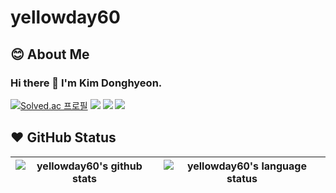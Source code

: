 # yellowday60
<!--
**yellowday60/yellowday60** is a ✨ _special_ ✨ repository because its `README.md` (this file) appears on your GitHub profile.

Here are some ideas to get you started:

- 🔭 I’m currently working on ...
- 🌱 I’m currently learning ...
- 👯 I’m looking to collaborate on ...
- 🤔 I’m looking for help with ...
- 💬 Ask me about ...
- 📫 How to reach me: ...
- 😄 Pronouns: ...
- ⚡ Fun fact: ...
-->

## 😊 About Me
### Hi there 👋 I'm Kim Donghyeon.
[![Solved.ac
프로필](http://mazassumnida.wtf/api/mini/generate_badge?boj=kidw0124)](https://solved.ac/yellowday60)
<a href="https://codeforces.com/profile/yellowday60" target="_blank"><img src="https://img.shields.io/badge/Codeforces-1F8ACB?style=flat-square&logo=Codeforces&logoColor=white"/></a>
<a href="mailto:yellowday60@naver.com" target="_blank"><img src="https://img.shields.io/badge/yellowday60@naver.com-03C75A?style=flat-square&logo=Naver&logoColor=white"/></a>
<a href="mailto:yellowday60@gmail.com" target="_blank"><img src="https://img.shields.io/badge/yellowday60@gmail.com-EA4335?style=flat-square&logo=Gmail&logoColor=white"/></a>
<br>

## ❤️ GitHub Status

| <img align="center" src="https://github-readme-stats.vercel.app/api?username=yellowday60&show_icons=true&include_all_commits=true&theme=buefy&hide_border=true&count_private=true" alt="yellowday60's github stats" /> |<img align="center" src="https://github-readme-stats.vercel.app/api/top-langs/?username=yellowday60&layout=compact&theme=buefy&hide_border=true&langs_count=10" alt="yellowday60's language status"/> |
| ------------- | ------------- |



